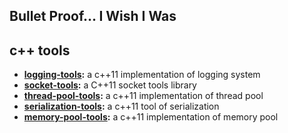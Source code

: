 ## Bullet Proof... I Wish I Was

## c++ tools
- **[logging-tools](https://github.com/toastoffee/logging-tools):** a c++11 implementation of logging system
- **[socket-tools](https://github.com/toastoffee/socket-tools):** a C++11 socket tools library
- **[thread-pool-tools](https://github.com/toastoffee/thread-pool-tools):** a c++11 implementation of thread pool
- **[serialization-tools](https://github.com/toastoffee/serialization-tools):** a c++11 tool of serialization
- **[memory-pool-tools](https://github.com/toastoffee/memory-pool-tools.git):** a c++11 implementation of memory pool



<!--
**toastoffee/toastoffee** is a ✨ _special_ ✨ repository because its `README.md` (this file) appears on your GitHub profile.

Here are some ideas to get you started:

- 🔭 I’m currently working on ...
- 🌱 I’m currently learning ...
- 👯 I’m looking to collaborate on ...
- 🤔 I’m looking for help with ...
- 💬 Ask me about ...
- 📫 How to reach me: ...
- 😄 Pronouns: ...
- ⚡ Fun fact: ...
-->
